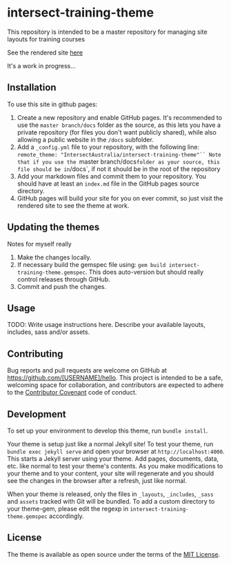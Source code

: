 # intersect-training-theme

This repository is intended to be a master repository for managing site layouts for training courses

See the rendered site [here](https://intersectaustralia.github.io/intersect-training-theme/)

It's a work in progress...


## Installation

To use this site in github pages:
1. Create a new repository and enable GitHub pages. It's recommended to use the `master branch/docs` folder as the source, as this lets you have a private repository (for files you don't want publicly shared), while also allowing a public website in the `/docs` subfolder.
2. Add a `_config.yml` file to your repository, with the following line:
 `remote_theme: "IntersectAustralia/intersect-training-theme"``
Note that if you use the `master branch/docs` folder as your source, this file should be in `/docs`, if not it should be in the root of the repository
3. Add your markdown files and commit them to your repository. You should have at least an `index.md` file in the GitHub pages source directory.
4. GitHub pages will build your site for you on ever commit, so just visit the rendered site to see the theme at work.

## Updating the themes
Notes for myself really
1. Make the changes locally.
2. If necessary build the gemspec file using: `gem build intersect-training-theme.gemspec`. This does auto-version but should really control releases through GitHub.
3. Commit and push the changes.

## Usage

TODO: Write usage instructions here. Describe your available layouts, includes, sass and/or assets.

## Contributing

Bug reports and pull requests are welcome on GitHub at https://github.com/[USERNAME]/hello. This project is intended to be a safe, welcoming space for collaboration, and contributors are expected to adhere to the [Contributor Covenant](http://contributor-covenant.org) code of conduct.

## Development

To set up your environment to develop this theme, run `bundle install`.

Your theme is setup just like a normal Jekyll site! To test your theme, run `bundle exec jekyll serve` and open your browser at `http://localhost:4000`. This starts a Jekyll server using your theme. Add pages, documents, data, etc. like normal to test your theme's contents. As you make modifications to your theme and to your content, your site will regenerate and you should see the changes in the browser after a refresh, just like normal.

When your theme is released, only the files in `_layouts`, `_includes`, `_sass` and `assets` tracked with Git will be bundled.
To add a custom directory to your theme-gem, please edit the regexp in `intersect-training-theme.gemspec` accordingly.

## License

The theme is available as open source under the terms of the [MIT License](https://opensource.org/licenses/MIT).

